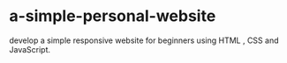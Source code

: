 # a-simple-personal-website
develop a simple  responsive website for beginners using HTML , CSS and JavaScript.
